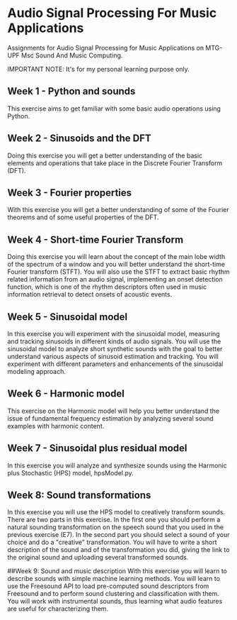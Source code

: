 # Audio Signal Processing For Music Applications
Assignments for Audio Signal Processing for Music Applications on MTG-UPF Msc Sound And Music Computing. 

IMPORTANT NOTE: It's for my personal learning purpose only.


## Week 1 - Python and sounds
This exercise aims to get familiar with some basic audio operations using Python.

## Week 2 - Sinusoids and the DFT
Doing this exercise you will get a better understanding of the basic elements and operations that take place in the Discrete Fourier Transform (DFT).

## Week 3 - Fourier properties
With this exercise you will get a better understanding of some of the Fourier theorems and of some useful properties of the DFT.

## Week 4 - Short-time Fourier Transform
Doing this exercise you will learn about the concept of the main lobe width of the spectrum of a window and you will better understand the short-time Fourier transform (STFT). You will also use the STFT to extract basic rhythm related information from an audio signal, implementing an onset detection function, which is one of the rhythm descriptors often used in music information retrieval to detect onsets of acoustic events.

## Week 5 - Sinusoidal model
In this exercise you will experiment with the sinusoidal model, measuring and tracking sinusoids in different kinds of audio signals. You will use the sinusoidal model to analyze short synthetic sounds with the goal to better understand various aspects of sinusoid estimation and tracking. You will experiment with different parameters and enhancements of the sinusoidal modeling approach.

## Week 6 - Harmonic model
This exercise on the Harmonic model will help you better understand the issue of fundamental frequency estimation by analyzing several sound examples with harmonic content.

## Week 7 - Sinusoidal plus residual model
In this exercise you will analyze and synthesize sounds using the Harmonic plus Stochastic (HPS) model, hpsModel.py.

## Week 8: Sound transformations
In this exercise you will use the HPS model to creatively transform sounds. There are two parts in this exercise. In the first one you should perform a natural sounding transformation on the speech sound that you used in the previous exercise (E7). In the second part you should select a sound of your choice and do a "creative" transformation. You will have to write a short description of the sound and of the transformation you did, giving the link to the original sound and uploading several transformed sounds.

##Week 9: Sound and music description
With this exercise you will learn to describe sounds with simple machine learning methods. You will learn to use the Freesound API to load pre-computed sound descriptors from Freesound and to perform sound clustering and classification with them. You will work with instrumental sounds, thus learning what audio features are useful for characterizing them.
